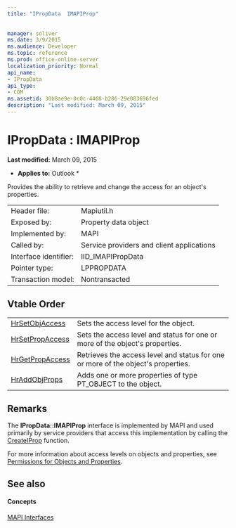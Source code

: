 ```yaml
---
title: "IPropData  IMAPIProp"
 
 
manager: soliver
ms.date: 3/9/2015
ms.audience: Developer
ms.topic: reference
ms.prod: office-online-server
localization_priority: Normal
api_name:
- IPropData
api_type:
- COM
ms.assetid: 30b8ae9e-0c0c-4468-b286-29e083696fed
description: "Last modified: March 09, 2015"
---
```


# IPropData : IMAPIProp

 **Last modified:** March 09, 2015 
  
 * **Applies to:** Outlook * 
  
Provides the ability to retrieve and change the access for an object's properties. 
  
|||
|:-----|:-----|
|Header file:  <br/> |Mapiutil.h  <br/> |
|Exposed by:  <br/> |Property data object  <br/> |
|Implemented by:  <br/> |MAPI  <br/> |
|Called by:  <br/> |Service providers and client applications  <br/> |
|Interface identifier:  <br/> |IID_IMAPIPropData  <br/> |
|Pointer type:  <br/> |LPPROPDATA  <br/> |
|Transaction model:  <br/> |Nontransacted  <br/> |
   
## Vtable Order

|||
|:-----|:-----|
|[HrSetObjAccess](ipropdata-hrsetobjaccess.md) <br/> |Sets the access level for the object.  <br/> |
|[HrSetPropAccess](ipropdata-hrsetpropaccess.md) <br/> |Sets the access level and status for one or more of the object's properties.  <br/> |
|[HrGetPropAccess](ipropdata-hrgetpropaccess.md) <br/> |Retrieves the access level and status for one or more of the object's properties.  <br/> |
|[HrAddObjProps](ipropdata-hraddobjprops.md) <br/> |Adds one or more properties of type PT_OBJECT to the object.  <br/> |
   
## Remarks

The **IPropData::IMAPIProp** interface is implemented by MAPI and used primarily by service providers that access this implementation by calling the [CreateIProp](createiprop.md) function. 
  
For more information about access levels on objects and properties, see [Permissions for Objects and Properties](permissions-for-mapi-objects-and-properties.md).
  
## See also

#### Concepts

[MAPI Interfaces](mapi-interfaces.md)

